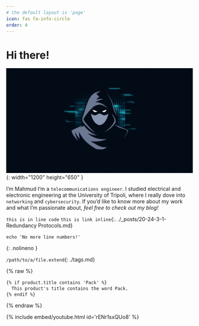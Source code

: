 ```yaml
---
# the default layout is 'page'
icon: fas fa-info-circle
order: 4
---
```

# Hi there!

 ![About](/assets/img/about.webp){: width="1200" height="650" }

I’m Mahmud I’m a `telecommunications engineer`. I studied electrical and electronic engineering at the University of Tripoli, where I really dove into `networking` and `cybersecurity`. If you’d like to know more about my work and what I’m passionate about, *feel free to check out my blog!*

`this is in line code` `this is link inline`{:. ./_posts/20-24-3-1-Redundancy Protocols.md}

```shell
echo 'No more line numbers!'
```
{: .nolineno }


`/path/to/a/file.extend`{: ./tags.md}


{% raw %}
```liquid
{% if product.title contains 'Pack' %}
  This product's title contains the word Pack.
{% endif %}
```
{% endraw %}

{% include embed/youtube.html id='rENr1sxQUo8' %}
